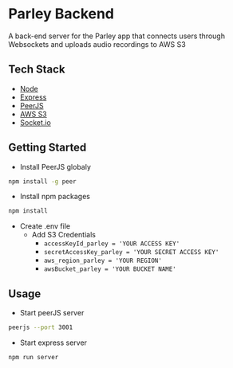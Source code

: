 # Parley Backend
A back-end server for the Parley app that connects users through  Websockets and uploads audio recordings to AWS S3

## Tech Stack

- [Node](https://nodejs.org/en/)
- [Express](https://expressjs.com/)
- [PeerJS](https://peerjs.com/)
- [AWS S3](https://aws.amazon.com/s3/)
- [Socket.io](https://socket.io/)

## Getting Started

* Install PeerJS globaly
``` sh 
npm install -g peer
```
* Install npm packages
``` sh 
npm install
```
* Create .env file
  * Add S3 Credentials
    * ```accessKeyId_parley = 'YOUR ACCESS KEY' ```
    * ```secretAccessKey_parley = 'YOUR SECRET ACCESS KEY'```
    * ```aws_region_parley = 'YOUR REGION'```
    * ```awsBucket_parley = 'YOUR BUCKET NAME'```
 
## Usage

* Start peerJS server
``` sh 
peerjs --port 3001
```
* Start express server
 ``` sh 
npm run server
```




